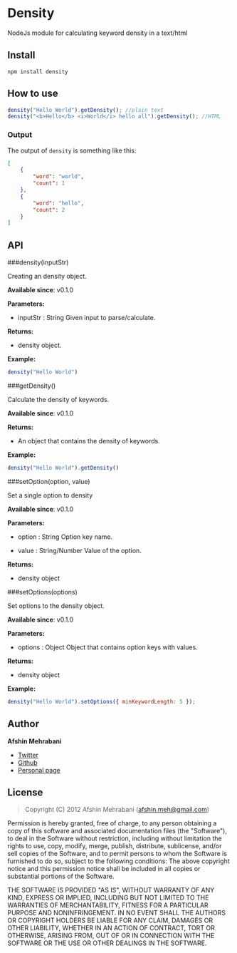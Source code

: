Density
=======

NodeJs module for calculating keyword density in a text/html

## Install

    npm install density

## How to use

```javascript
density("Hello World").getDensity(); //plain text
density("<b>Hello</b> <i>World</i> hello all").getDensity(); //HTML
````

### Output

The output of `density` is something like this:  
```json
[
    {
        "word": "world",
        "count": 1
    },
    {
        "word": "hello",
        "count": 2
    }
]
````

## API

###density(inputStr)

Creating an density object.

**Available since**: v0.1.0

**Parameters:**
 - inputStr : String
   Given input to parse/calculate.

**Returns:**
 - density object.

**Example:**
```javascript
density("Hello World")
````

###getDensity()

Calculate the density of keywords.

**Available since**: v0.1.0

**Returns:**
 - An object that contains the density of keywords.

**Example:**
```javascript
density("Hello World").getDensity()
````

###setOption(option, value)

Set a single option to density

**Available since**: v0.1.0

**Parameters:**
 - option : String
   Option key name.

 - value : String/Number
   Value of the option.

**Returns:**
 - density object

###setOptions(options)

Set options to the density object.

**Available since**: v0.1.0

**Parameters:**
 - options : Object
   Object that contains option keys with values.

**Returns:**
 - density object

**Example:**
```javascript
density("Hello World").setOptions({ minKeywordLength: 5 });
````

## Author
**Afshin Mehrabani**

- [Twitter](https://twitter.com/afshinmeh)
- [Github](https://github.com/afshinm)
- [Personal page](http://afshinm.name/)  

## License
> Copyright (C) 2012 Afshin Mehrabani (afshin.meh@gmail.com)

Permission is hereby granted, free of charge, to any person obtaining a copy of this software and associated 
documentation files (the "Software"), to deal in the Software without restriction, including without limitation 
the rights to use, copy, modify, merge, publish, distribute, sublicense, and/or sell copies of the Software, 
and to permit persons to whom the Software is furnished to do so, subject to the following conditions:
The above copyright notice and this permission notice shall be included in all copies or substantial portions 
of the Software.

THE SOFTWARE IS PROVIDED "AS IS", WITHOUT WARRANTY OF ANY KIND, EXPRESS OR IMPLIED, INCLUDING BUT NOT LIMITED 
TO THE WARRANTIES OF MERCHANTABILITY, FITNESS FOR A PARTICULAR PURPOSE AND NONINFRINGEMENT. IN NO EVENT SHALL 
THE AUTHORS OR COPYRIGHT HOLDERS BE LIABLE FOR ANY CLAIM, DAMAGES OR OTHER LIABILITY, WHETHER IN AN ACTION OF 
CONTRACT, TORT OR OTHERWISE, ARISING FROM, OUT OF OR IN CONNECTION WITH THE SOFTWARE OR THE USE OR OTHER DEALINGS 
IN THE SOFTWARE.
